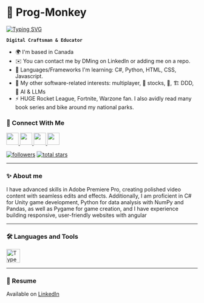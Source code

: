 # 🚀 Prog-Monkey

<a href="https://git.io/typing-svg"><img src="https://readme-typing-svg.demolab.com?font=Fira+Code&duration=2000&pause=1000&color=00E0E5&random=false&width=435&lines=%F0%9F%92%A1+Innovate.;%E2%9C%A8+Inspire.;%F0%9F%94%A5+Ignite." alt="Typing SVG" /></a>

**`Digital Craftsman & Educator`**

* 🌍 I'm based in Canada
* ✉️ You can contact me by DMing on LinkedIn or adding me on a repo.
* 🧠 Languages/Frameworks I'm learning: C#, Python, HTML, CSS, Javascript.
* 🤔 My other software-related interests: multiplayer, 🧩 stocks, 🧪, 🏗️ DDD, 🤖 AI & LLMs
* ⚡ HUGE Rocket League, Fortnite, Warzone fan. I also avidly read many book series and bike around my national parks.

### 🔗 Connect With Me

<p align="left">
    <a href="https://www.github.com/Prog-Monkey" target="_blank" rel="noreferrer"> <picture> <source media="(prefers-color-scheme: dark)" srcset="https://raw.githubusercontent.com/danielcranney/readme-generator/main/public/icons/socials/github-dark.svg" /> <source media="(prefers-color-scheme: light)" srcset="https://raw.githubusercontent.com/danielcranney/readme-generator/main/public/icons/socials/github.svg" /> <img src="https://raw.githubusercontent.com/danielcranney/readme-generator/main/public/icons/socials/github.svg" width="32" height="32" /> </picture> </a>
    <a href="https://www.instagram.com/ikcode_Prog-Monkey" target="_blank" rel="noreferrer"> <picture> <source media="(prefers-color-scheme: dark)" srcset="https://raw.githubusercontent.com/danielcranney/readme-generator/main/public/icons/socials/instagram.svg" /> <source media="(prefers-color-scheme: light)" srcset="https://raw.githubusercontent.com/danielcranney/readme-generator/main/public/icons/socials/instagram.svg" /> <img src="https://raw.githubusercontent.com/danielcranney/readme-generator/main/public/icons/socials/instagram.svg" width="32" height="32" /> </picture> </a>
    <a href="https://www.linkedin.com/in/ikcode-Prog-Monkey/" target="_blank" rel="noreferrer"> <picture> <source media="(prefers-color-scheme: dark)" srcset="https://raw.githubusercontent.com/danielcranney/readme-generator/main/public/icons/socials/linkedin-dark.svg" /> <source media="(prefers-color-scheme: light)" srcset="https://raw.githubusercontent.com/danielcranney/readme-generator/main/public/icons/socials/linkedin.svg" /> <img src="https://raw.githubusercontent.com/danielcranney/readme-generator/main/public/icons/socials/linkedin.svg" width="32" height="32" /> </picture> </a>
    <a href="https://www.x.com/Prog-Monkey" target="_blank" rel="noreferrer"> <picture> <source media="(prefers-color-scheme: dark)" srcset="https://raw.githubusercontent.com/danielcranney/readme-generator/main/public/icons/socials/twitter-dark.svg" /> <source media="(prefers-color-scheme: light)" srcset="https://raw.githubusercontent.com/danielcranney/readme-generator/main/public/icons/socials/twitter.svg" /> <img src="https://raw.githubusercontent.com/danielcranney/readme-generator/main/public/icons/socials/twitter.svg" width="32" height="32" /> </picture> </a>
</p>

<p>
  <a href="https://github.com/Prog-Monkey?tab=followers">
    <img alt="followers" title="Follow me on Github" src="https://custom-icon-badges.demolab.com/github/followers/Prog-Monkey?color=236ad3&labelColor=1155ba&style=for-the-badge&logo=person-add&label=Follow&logoColor=white"/></a>
  <a href="https://github.com/Prog-Monkey?tab=repositories&sort=stargazers">
    <img alt="total stars" title="Total stars on GitHub" src="https://custom-icon-badges.demolab.com/github/stars/Prog-Monkey?color=55960c&style=for-the-badge&labelColor=488207&logo=star"/></a>
</p>

---

### ✨ About me

I have advanced skills in Adobe Premiere Pro, creating polished video content with seamless edits and effects. Additionally, I am proficient in C# for Unity game development, Python for data analysis with NumPy and Pandas, as well as Pygame for game creation, and I have experience building responsive, user-friendly websites with angular

---

### 🛠️ Languages and Tools

<p align="left">
<a href="https://www.typescriptlang.org/" target="_blank" rel="noreferrer"><img src="https://raw.githubusercontent.com/danielcranney/readme-generator/main/public/icons/skills/typescript-colored.svg" width="36" height="36" alt="TypeScript" /></a>
</p>

---

### 📄 Resume

Available on [LinkedIn](https://www.linkedin.com/in/ikcode-Prog-Monkey/)
